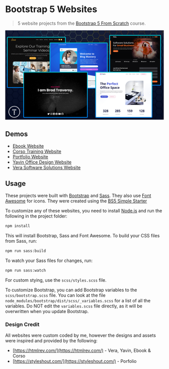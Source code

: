 # Bootstrap 5 Websites

> 5 website projects from the [Bootstrap 5 From Scratch](https://traversymedia.com/bootstrap-from-scratch) course.

<img src="screen.png" />

## Demos

- [Ebook Website](https://bootstrapfromscratch.com/ebook-website)
- [Corso Training Website](https://bootstrapfromscratch.com/corso-website)
- [Portfolio Website](https://bootstrapfromscratch.com/portfolio-website)
- [Yavin Office Design Website](https://bootstrapfromscratch.com/yavin-website)
- [Vera Software Solutions Website](https://bootstrapfromscratch.com/vera-website)

## Usage

These projects were built with [Bootstrap](https://getbootstrap.com/) and [Sass](https://sass-lang.com/). They also use [Font Awesome](https://fontawesome.com/) for icons. They were created using the [BS5 Simple Starter](https://github.com/bradtraversy/bs5-simple-starter)

To customize any of these websites, you need to install [Node.js](https://nodejs.org/en/) and run the following in the project folder:

```bash
npm install
```

This will install Bootstrap, Sass and Font Awesome. To build your CSS files from Sass, run:

```bash
npm run sass:build
```

To watch your Sass files for changes, run:

```bash
npm run sass:watch
```

For custom stying, use the `scss/styles.scss` file.

To customize Bootstrap, you can add Bootstrap variables to the `scss/bootstrap.scss` file. You can look at the file `node_modules/bootstrap/dist/scss/_variables.scss` for a list of all the variables. Do NOT edit the `variables.scss` file directly, as it will be overwritten when you update Bootstrap.

### Design Credit

All websites were custom coded by me, however the designs and assets were inspired and provided by the following:

- [https://htmlrev.com/](https://htmlrev.com/) - Vera, Yavin, Ebook & Corso
- [https://styleshout.com/](https://styleshout.com/) - Porfolio
